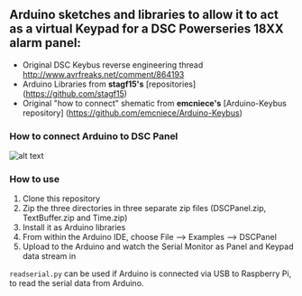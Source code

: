 Arduino sketches and libraries to allow it to act as a virtual Keypad for a DSC Powerseries 18XX alarm panel:
-------------------------------------------------------------------------------------------------------------
 - Original DSC Keybus reverse engineering thread http://www.avrfreaks.net/comment/864193
 - Arduino Libraries from **stagf15's** [repositories] (https://github.com/stagf15)
 - Original "how to connect" shematic from **emcniece's** [Arduino-Keybus repository] (https://github.com/emcniece/Arduino-Keybus)

### How to connect Arduino to DSC Panel

![alt text][logo]

[logo]: https://raw.githubusercontent.com/sjlouw/dsc-alarm-arduino/master/schematic.png "Connect DSC Keybus to Arduino"

### How to use
1. Clone this repository
2. Zip the three directories in three separate zip files (DSCPanel.zip, TextBuffer.zip and Time.zip)
3. Install it as Arduino libraries
4. From within the Arduino IDE, choose File --> Examples --> DSCPanel
5. Upload to the Arduino and watch the Serial Monitor as Panel and Keypad data stream in

`readserial.py` can be used if Arduino is connected via USB to Raspberry Pi, to read the serial data from Arduino.
